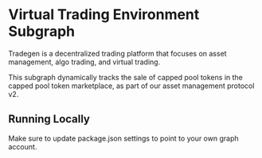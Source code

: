 # Virtual Trading Environment Subgraph

Tradegen is a decentralized trading platform that focuses on asset management, algo trading, and virtual trading.

This subgraph dynamically tracks the sale of capped pool tokens in the capped pool token marketplace, as part of our asset management protocol v2.

## Running Locally

Make sure to update package.json settings to point to your own graph account.
